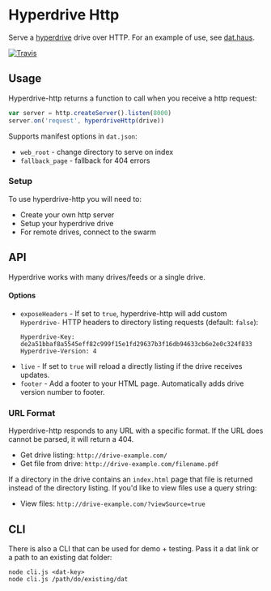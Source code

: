 # Hyperdrive Http

Serve a [hyperdrive](https://github.com/mafintosh/hyperdrive) drive over HTTP. For an example of use, see [dat.haus](https://github.com/juliangruber/dat.haus).

[![Travis](https://api.travis-ci.org/joehand/hyperdrive-http.svg)](https://travis-ci.org/joehand/hyperdrive-http)

## Usage

Hyperdrive-http returns a function to call when you receive a http request:

```js
var server = http.createServer().listen(8000)
server.on('request', hyperdriveHttp(drive))
```

Supports manifest options in `dat.json`:

* `web_root` - change directory to serve on index
* `fallback_page` - fallback for 404 errors

### Setup

To use hyperdrive-http you will need to:

* Create your own http server
* Setup your hyperdrive drive
* For remote drives, connect to the swarm

## API

Hyperdrive works with many drives/feeds or a single drive.

#### Options

- `exposeHeaders` - If set to `true`, hyperdrive-http will add custom `Hyperdrive-` HTTP headers to directory listing requests (default: `false`):
  ```http
  Hyperdrive-Key: de2a51bbaf8a5545eff82c999f15e1fd29637b3f16db94633cb6e2e0c324f833
  Hyperdrive-Version: 4
  ```
- `live` - If set to `true` will reload a directly listing if the drive receives updates.
- `footer` - Add a footer to your HTML page. Automatically adds drive version number to footer.

### URL Format

Hyperdrive-http responds to any URL with a specific format. If the URL does cannot be parsed, it will return a 404.

* Get drive listing: `http://drive-example.com/`
* Get file from drive: `http://drive-example.com/filename.pdf`

If a directory in the drive contains an `index.html` page that file is returned instead of the directory listing. If you'd like to view files use a query string:

* View files: `http://drive-example.com/?viewSource=true`


## CLI

There is also a CLI that can be used for demo + testing. Pass it a dat link or a path to an existing dat folder:

```
node cli.js <dat-key>
node cli.js /path/do/existing/dat
```
